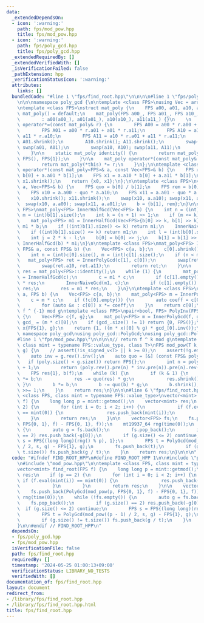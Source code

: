 ```yaml
---
data:
  _extendedDependsOn:
  - icon: ':warning:'
    path: fps/mod_pow.hpp
    title: fps/mod_pow.hpp
  - icon: ':warning:'
    path: fps/poly_gcd.hpp
    title: fps/poly_gcd.hpp
  _extendedRequiredBy: []
  _extendedVerifiedWith: []
  _isVerificationFailed: false
  _pathExtension: hpp
  _verificationStatusIcon: ':warning:'
  attributes:
    links: []
  bundledCode: "#line 1 \"fps/find_root.hpp\"\n\n\n\n#line 1 \"fps/poly_gcd.hpp\"\n\
    \n\n\nnamespace poly_gcd {\n\ntemplate <class FPS>\nusing Vec = array<FPS, 2>;\n\
    \ntemplate <class FPS>\nstruct mat_poly {\n    FPS a00, a01, a10, a11;\n\n   \
    \ mat_poly() = default;\n    mat_poly(FPS a00_, FPS a01_, FPS a10_, FPS a11_)\n\
    \        : a00(a00_), a01(a01_), a10(a10_), a11(a11_) {}\n    \n    mat_poly&\
    \ operator*=(const mat_poly& r) {\n        FPS A00 = a00 * r.a00 + a01 * r.a10;\n\
    \        FPS A01 = a00 * r.a01 + a01 * r.a11;\n        FPS A10 = a10 * r.a00 +\
    \ a11 * r.a10;\n        FPS A11 = a10 * r.a01 + a11 * r.a11;\n        A00.shrink();\
    \ A01.shrink();\n        A10.shrink(); A11.shrink();\n        swap(a00, A00);\
    \ swap(a01, A01);\n        swap(a10, A10); swap(a11, A11);\n        return *this;\n\
    \    }\n\n    static mat_poly identity() {\n        return mat_poly(FPS{1}, FPS(),\
    \ FPS(), FPS{1});\n    }\n\n    mat_poly operator*(const mat_poly& r) const {\n\
    \        return mat_poly(*this) *= r;\n    }\n};\n\ntemplate <class FPS>\nVec<FPS>\
    \ operator*(const mat_poly<FPS>& a, const Vec<FPS>& b) {\n    FPS x0 = a.a00 *\
    \ b[0] + a.a01 * b[1];\n    FPS x1 = a.a10 * b[0] + a.a11 * b[1];\n    x0.shrink();\
    \ x1.shrink();\n    return {x0, x1};\n};\n\ntemplate <class FPS>\nvoid InnerNaiveGcd(mat_poly<FPS>&\
    \ a, Vec<FPS>& b) {\n    FPS quo = b[0] / b[1];\n    FPS rem = b[0] - quo * b[1];\n\
    \    FPS x10 = a.a00 - quo * a.a10;\n    FPS x11 = a.a01 - quo * a.a11;\n    rem.shrink();\n\
    \    x10.shrink(); x11.shrink();\n    swap(x10, a.a10); swap(x11, a.a11);\n  \
    \  swap(x10, a.a00); swap(x11, a.a01);\n    b = {b[1], rem};\n}\n\ntemplate <class\
    \ FPS>\nmat_poly<FPS> InnerHalfGcd(Vec<FPS> b) {\n    int n = (int)b[0].size(),\
    \ m = (int)b[1].size();\n    int k = (n + 1) >> 1;\n    if (m <= k) return mat_poly<FPS>::identity();\n\
    \    mat_poly<FPS> m1 = InnerHalfGcd(Vec<FPS>{b[0] >> k, b[1] >> k});\n    b =\
    \ m1 * b;\n    if ((int)b[1].size() <= k) return m1;\n    InnerNaiveGcd(m1, b);\n\
    \    if ((int)b[1].size() <= k) return m1;\n    int l = (int)b[0].size() - 1;\n\
    \    int j = 2 * k - l;\n    b[0] = b[0] >> j;\n    b[1] = b[1] >> j;\n    return\
    \ InnerHalfGcd(b) * m1;\n}\n\ntemplate <class FPS>\nmat_poly<FPS> InnerPolyGcd(const\
    \ FPS& a, const FPS& b) {\n    Vec<FPS> c{a, b};\n    c[0].shrink(); c[1].shrink();\n\
    \    int n = (int)c[0].size(), m = (int)c[1].size();\n    if (n < m) {\n     \
    \   mat_poly<FPS> ret = InnerPolyGcd(c[1], c[0]);\n        swap(ret.a00, ret.a01);\n\
    \        swap(ret.a10, ret.a11);\n        return ret;\n    }\n\n    mat_poly<FPS>\
    \ res = mat_poly<FPS>::identity();\n    while (1) {\n        mat_poly<FPS> m1\
    \ = InnerHalfGcd(c);\n        c = m1 * c;\n        if (c[1].empty()) return m1\
    \ * res;\n        InnerNaiveGcd(m1, c);\n        if (c[1].empty()) return m1 *\
    \ res;\n        res = m1 * res;\n    }\n}\n\ntemplate <class FPS>\nFPS PolyGcd(FPS\
    \ a, FPS b) {\n    Vec<FPS> c{a, b};\n    mat_poly<FPS> m = InnerPolyGcd(a, b);\n\
    \    c = m * c;\n    if (!c[0].empty()) {\n        auto coeff = c[0].back().inv();\n\
    \        for (auto &x : c[0]) x *= coeff;\n    }\n    return c[0];\n}\n\n\n//\
    \ f ^ {-1} mod g\ntemplate <class FPS>\npair<bool, FPS> PolyInv(FPS f, FPS g)\
    \ {\n    Vec<FPS> c{f, g};\n    mat_poly<FPS> m = InnerPolyGcd(f, g);\n    FPS\
    \ gcd_ = (m * c)[0];\n    if (gcd_.size() != 1) return {0, FPS()};\n    Vec<FPS>\
    \ x{FPS{1}, g};\n    return {1, ((m * x)[0] % g) * gcd_[0].inv()};\n}\n\n} //\
    \ namespace poly_gcd\nusing poly_gcd::PolyGcd;\nusing poly_gcd::PolyInv;\n\n\n\
    #line 1 \"fps/mod_pow.hpp\"\n\n\n\n// return f ^ k mod g\ntemplate <class FPS,\
    \ class mint = typename FPS::value_type, class T>\nFPS mod_pow(T k, FPS f, FPS\
    \ g) {\n    // assert(!is_signed_v<T> || k >= 0);\n    assert(!g.empty());\n\n\
    \    auto inv = g.rev().inv();\n    auto quo = [&] (const FPS& poly) {\n     \
    \   if (poly.size() < g.size()) return FPS{};\n        int n = poly.size() - g.size()\
    \ + 1;\n        return (poly.rev().pre(n) * inv.pre(n)).pre(n).rev();\n    };\n\
    \    FPS res{1}, b(f);\n    while (k) {\n        if (k & 1) {\n            res\
    \ *= b;\n            res -= quo(res) * g;\n            res.shrink();\n       \
    \ }\n        b *= b;\n        b -= quo(b) * g;\n        b.shrink();\n        k\
    \ >>= 1;\n    }\n    return res;\n}\n\n\n#line 6 \"fps/find_root.hpp\"\n\ntemplate\
    \ <class FPS, class mint = typename FPS::value_type>\nvector<mint> find_root(FPS\
    \ f) {\n    long long p = mint::getmod();\n    vector<mint> res;\n    if (p ==\
    \ 2) {\n        for (int i = 0; i < 2; i++) {\n            if (f.eval(mint(i))\
    \ == mint(0)) {\n                res.push_back(mint(i));\n            }\n    \
    \    }\n        return res;\n    }\n\n    vector<FPS> fs;\n    fs.push_back(PolyGcd(mod_pow(p,\
    \ FPS{0, 1}, f) - FPS{0, 1}, f));\n    mt19937_64 rng(time(0));\n    while (!fs.empty())\
    \ {\n        auto g = fs.back();\n        fs.pop_back();\n        if (g.size()\
    \ == 2) res.push_back(-g[0]);\n        if (g.size() <= 2) continue;\n        FPS\
    \ s = FPS{(long long)(rng() % p), 1};\n        FPS t = PolyGcd(mod_pow((p - 1)\
    \ / 2, s, g) - FPS{1}, g);\n        fs.push_back(t);\n        if (g.size() !=\
    \ t.size()) fs.push_back(g / t);\n    }\n    return res;\n}\n\n\n"
  code: "#ifndef FIND_ROOT_HPP\n#define FIND_ROOT_HPP 1\n\n#include \"poly_gcd.hpp\"\
    \n#include \"mod_pow.hpp\"\n\ntemplate <class FPS, class mint = typename FPS::value_type>\n\
    vector<mint> find_root(FPS f) {\n    long long p = mint::getmod();\n    vector<mint>\
    \ res;\n    if (p == 2) {\n        for (int i = 0; i < 2; i++) {\n           \
    \ if (f.eval(mint(i)) == mint(0)) {\n                res.push_back(mint(i));\n\
    \            }\n        }\n        return res;\n    }\n\n    vector<FPS> fs;\n\
    \    fs.push_back(PolyGcd(mod_pow(p, FPS{0, 1}, f) - FPS{0, 1}, f));\n    mt19937_64\
    \ rng(time(0));\n    while (!fs.empty()) {\n        auto g = fs.back();\n    \
    \    fs.pop_back();\n        if (g.size() == 2) res.push_back(-g[0]);\n      \
    \  if (g.size() <= 2) continue;\n        FPS s = FPS{(long long)(rng() % p), 1};\n\
    \        FPS t = PolyGcd(mod_pow((p - 1) / 2, s, g) - FPS{1}, g);\n        fs.push_back(t);\n\
    \        if (g.size() != t.size()) fs.push_back(g / t);\n    }\n    return res;\n\
    }\n\n#endif // FIND_ROOT_HPP\n"
  dependsOn:
  - fps/poly_gcd.hpp
  - fps/mod_pow.hpp
  isVerificationFile: false
  path: fps/find_root.hpp
  requiredBy: []
  timestamp: '2024-05-25 01:00:13+09:00'
  verificationStatus: LIBRARY_NO_TESTS
  verifiedWith: []
documentation_of: fps/find_root.hpp
layout: document
redirect_from:
- /library/fps/find_root.hpp
- /library/fps/find_root.hpp.html
title: fps/find_root.hpp
---
```

